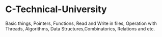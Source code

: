 # C-Technical-University
Basic things, Pointers, Functions, Read and Write in files, Operation with Threads, Algorithms, Data Structures,Combinatorics, Relations and etc.
